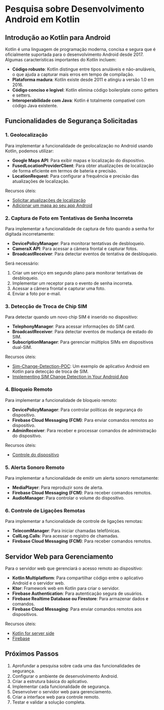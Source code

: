 # Pesquisa sobre Desenvolvimento Android em Kotlin

## Introdução ao Kotlin para Android

Kotlin é uma linguagem de programação moderna, concisa e segura que é oficialmente suportada para o desenvolvimento Android desde 2017. Algumas características importantes do Kotlin incluem:

- **Código robusto**: Kotlin distingue entre tipos anuláveis e não-anuláveis, o que ajuda a capturar mais erros em tempo de compilação.
- **Plataforma madura**: Kotlin existe desde 2011 e atingiu a versão 1.0 em 2016.
- **Código conciso e legível**: Kotlin elimina código boilerplate como getters e setters.
- **Interoperabilidade com Java**: Kotlin é totalmente compatível com código Java existente.

## Funcionalidades de Segurança Solicitadas

### 1. Geolocalização

Para implementar a funcionalidade de geolocalização no Android usando Kotlin, podemos utilizar:

- **Google Maps API**: Para exibir mapas e localização do dispositivo.
- **FusedLocationProviderClient**: Para obter atualizações de localização de forma eficiente em termos de bateria e precisão.
- **LocationRequest**: Para configurar a frequência e precisão das atualizações de localização.

Recursos úteis:
- [Solicitar atualizações de localização](https://developer.android.com/develop/sensors-and-location/location/request-updates?hl=pt-br)
- [Adicionar um mapa ao seu app Android](https://developers.google.com/codelabs/maps-platform/maps-platform-101-android?hl=pt-br)

### 2. Captura de Foto em Tentativas de Senha Incorreta

Para implementar a funcionalidade de captura de foto quando a senha for digitada incorretamente:

- **DevicePolicyManager**: Para monitorar tentativas de desbloqueio.
- **CameraX API**: Para acessar a câmera frontal e capturar fotos.
- **BroadcastReceiver**: Para detectar eventos de tentativa de desbloqueio.

Será necessário:
1. Criar um serviço em segundo plano para monitorar tentativas de desbloqueio.
2. Implementar um receptor para o evento de senha incorreta.
3. Acessar a câmera frontal e capturar uma foto.
4. Enviar a foto por e-mail.

### 3. Detecção de Troca de Chip SIM

Para detectar quando um novo chip SIM é inserido no dispositivo:

- **TelephonyManager**: Para acessar informações do SIM card.
- **BroadcastReceiver**: Para detectar eventos de mudança de estado do SIM.
- **SubscriptionManager**: Para gerenciar múltiplos SIMs em dispositivos dual-SIM.

Recursos úteis:
- [Sim-Change-Detection-POC](https://github.com/alihaider78222/Sim-Change-Detection-POC): Um exemplo de aplicativo Android em Kotlin para detecção de troca de SIM.
- [Implementing SIM Change Detection in Your Android App](https://medium.com/@ssvaghasiya61/implementing-sim-change-detection-in-your-android-app-a-comprehensive-guide-8db84197241c)

### 4. Bloqueio Remoto

Para implementar a funcionalidade de bloqueio remoto:

- **DevicePolicyManager**: Para controlar políticas de segurança do dispositivo.
- **Firebase Cloud Messaging (FCM)**: Para enviar comandos remotos ao dispositivo.
- **AdminReceiver**: Para receber e processar comandos de administração do dispositivo.

Recursos úteis:
- [Controle do dispositivo](https://developer.android.com/work/dpc/device-management?hl=pt-br)

### 5. Alerta Sonoro Remoto

Para implementar a funcionalidade de emitir um alerta sonoro remotamente:

- **MediaPlayer**: Para reproduzir sons de alerta.
- **Firebase Cloud Messaging (FCM)**: Para receber comandos remotos.
- **AudioManager**: Para controlar o volume do dispositivo.

### 6. Controle de Ligações Remotas

Para implementar a funcionalidade de controle de ligações remotas:

- **TelecomManager**: Para iniciar chamadas telefônicas.
- **CallLog.Calls**: Para acessar o registro de chamadas.
- **Firebase Cloud Messaging (FCM)**: Para receber comandos remotos.

## Servidor Web para Gerenciamento

Para o servidor web que gerenciará o acesso remoto ao dispositivo:

- **Kotlin Multiplatform**: Para compartilhar código entre o aplicativo Android e o servidor web.
- **Ktor**: Framework web em Kotlin para criar o servidor.
- **Firebase Authentication**: Para autenticação segura de usuários.
- **Firebase Realtime Database ou Firestore**: Para armazenar dados e comandos.
- **Firebase Cloud Messaging**: Para enviar comandos remotos aos dispositivos.

Recursos úteis:
- [Kotlin for server side](https://kotlinlang.org/docs/server-overview.html)
- [Firebase](https://firebase.google.com/)

## Próximos Passos

1. Aprofundar a pesquisa sobre cada uma das funcionalidades de segurança.
2. Configurar o ambiente de desenvolvimento Android.
3. Criar a estrutura básica do aplicativo.
4. Implementar cada funcionalidade de segurança.
5. Desenvolver o servidor web para gerenciamento.
6. Criar a interface web para controle remoto.
7. Testar e validar a solução completa.
